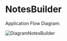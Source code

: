 # NotesBuilder

Application Flow Diagram: 

![DiagramNotesBuilder](https://github.com/user-attachments/assets/70c5da9f-06e1-464b-a9ba-ce226d8e82c3)
